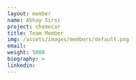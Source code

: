 ```yaml
---
layout: member
name: Abhay Sirsi
project: chemecar
title: Team Member
img: /assets/images/members/default.png
email:
weight: 5000
biography: >
linkedin:
---
```

